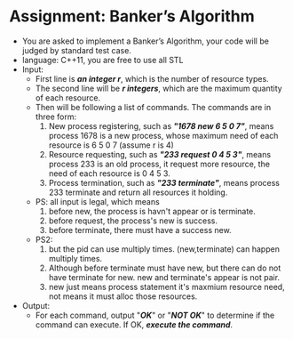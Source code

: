 <!--
 * @Github: https://github.com/Certseeds/CS302_OS
 * @Organization: SUSTech
 * @Author: nanoseeds
 * @Date: 2020-05-19 20:38:38
 * @LastEditors: nanoseeds
 * @LastEditTime: 2020-08-04 12:07:10
 * @License: CC-BY-NC-SA_V4_0 or any later version 
 -->

# Assignment: Banker’s Algorithm

+ You are asked to implement a Banker’s Algorithm, your code will be judged by standard test case.
+ language: C++11, you are free to use all STL
+ Input:
  + First line is ***an integer r***, which is the number of resource types.
  + The second line will be ***r integers***, which are the maximum quantity of each resource.
  + Then will be following a list of commands. The commands are in three form:
    1. New process registering, such as ***"1678 new 6 5 0 7"***, means process 1678 is a new process, whose maximum need of each resource is 6 5 0 7 (assume r is 4)
    2. Resource requesting, such as ***"233 request 0 4 5 3"***, means process 233 is an old process, it request more resource, the need of each resource is 0 4 5 3.
    3. Process termination, such as ***"233 terminate"***, means process 233 terminate and return all resources it holding.
  + PS: all input is legal, which means 
    1. before new, the process is havn't appear or is terminate.
    2. before request, the process's new is success.
    3. before terminate, there must have a success new. 
  + PS2: 
    1. but the pid can use multiply times. (new,terminate) can happen multiply times.
    2. Although before terminate must have new, but there can do not have terminate for new. new and terminate's appear is not pair.
    3. new just means process statement it's maxmium resource need, not means it must alloc those resources.
+ Output:
  + For each command, output "***OK***" or "***NOT OK***" to determine if the command can execute. If OK, ***execute the command***.
